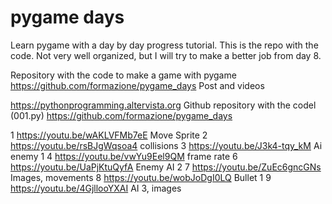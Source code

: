 # pygame days
Learn pygame with a day by day progress tutorial. This is the repo with the code.
Not very well organized, but I will try to make a better job from day 8.


Repository with the code to make a game with pygame
https://github.com/formazione/pygame_days
Post and videos

https://pythonprogramming.altervista.org
Github repository with the codel (001.py)
https://github.com/formazione/pygame_days

1 https://youtu.be/wAKLVFMb7eE Move Sprite
2 https://youtu.be/rsBJgWqsoa4 collisions
3 https://youtu.be/J3k4-tqy_kM Ai enemy 1
4 https://youtu.be/vwYu9Eel9QM frame rate
6 https://youtu.be/UaPjKtuQyfA Enemy AI 2
7 https://youtu.be/ZuEc6gncGNs Images, movements
8 https://youtu.be/wobJoDgI0LQ Bullet 1
9 https://youtu.be/4GjllooYXAI AI 3, images
